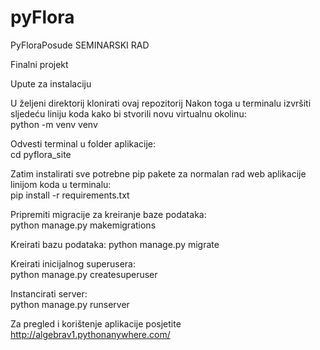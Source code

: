 # pyFlora

PyFloraPosude
SEMINARSKI RAD


Finalni projekt

Upute za instalaciju

U željeni direktorij klonirati ovaj repozitorij
Nakon toga u terminalu izvršiti sljedeću liniju koda kako bi stvorili novu virtualnu okolinu:	
  python -m venv venv

Odvesti terminal u folder aplikacije:	
  cd pyflora_site
  
Zatim instalirati sve potrebne pip pakete za normalan rad web aplikacije linijom koda u terminalu:	
  pip install -r requirements.txt

Pripremiti migracije za kreiranje baze podataka:	
   python manage.py makemigrations

Kreirati bazu podataka:	
  python manage.py migrate
  
Kreirati inicijalnog superusera:	
  python manage.py createsuperuser
  
Instancirati server:	
  python manage.py runserver
  
Za pregled i korištenje aplikacije posjetite http://algebrav1.pythonanywhere.com/
